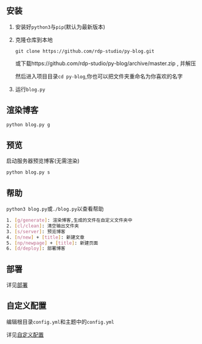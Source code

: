## 安装

1. 安装好`python3`与`pip`(默认为最新版本)

2. 克隆仓库到本地

    `git clone https://github.com/rdp-studio/py-blog.git`
    
    或下载https://github.com/rdp-studio/py-blog/archive/master.zip , 并解压
    
    然后进入项目目录`cd py-blog`,你也可以把文件夹重命名为你喜欢的名字
    
3. 运行`blog.py`
   
## 渲染博客

```bash
python blog.py g
```

## 预览

启动服务器预览博客(无需渲染)

```bash
python blog.py s
```

## 帮助

`python3 blog.py`或`./blog.py`以查看帮助

```bash
1. [g/generate]: 渲染博客,生成的文件在自定义文件夹中
2. [cl/clean]: 清空输出文件夹
3. [s/server]: 预览博客
4. [n/new] + [title]: 新建文章
5. [np/newpage] + [title]: 新建页面
6. [d/deploy]: 部署博客
```

## 部署

详见[部署](/部署/)

## 自定义配置

编辑根目录`config.yml`和主题中的`config.yml`

详见[自定义配置](/自定义配置/)
